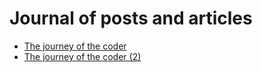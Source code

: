 # Journal of posts and articles
- [The journey of the coder](https://steemit.com/busy/@raserrano/the-journey-of-the-coder)
- [The journey of the coder (2)](https://steemit.com/busy/@raserrano/the-journey-of-the-coder-2)
